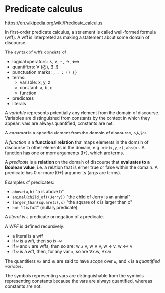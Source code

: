 # Predicate calculus

https://en.wikipedia.org/wiki/Predicate_calculus

In first-order predicate calculus, a statement is called well-formed formula (wff). A wff is interpreted as making a statement about some domain of discourse.

The syntax of wffs consists of
- logical operators: ∧, ∨, ¬, →, ⟺
- quantifiers: ∀ (@), ∃ (!)
- punctuation marks: `, . : () {}`
- terms:
  - variable: x, y, z
  - constant: a, b, c
  - function
- predicates
- literals


A *variable* represents potentially any element from the domain of discourse. Variables are distinguished from constants by the context in which they appear: vars are always quantified, constants are not.


A *constant* is a specific element from the domain of discourse, `a`,`b`,`joe`

A *function* is a **functional relation** that maps elements in the domain of discourse to other elements in the domain, e.g. `min(x,y,z)`, `abs(x)`. A function has one or more arguments (1+), which are terms.

A *predicate* is a **relation** on the domain of discourse that **evaluates to a Boolean value**, i.e. a relation that is either true or false within the domain. A predicate has 0 or more (0+) arguments (args are terms).

Examples of predicates:
- `above(a,b)`               "a is above b"
- `animal(child_of((Jerry))` "the child of Jerry is an animal"
- `larger_than(square(x),x)` "the square of x is larger than x"
- `hot`                      "it is hot" (nullary predicate)

A *literal* is a predicate or negation of a predicate.

A *WFF*  is defined recursively:
- a literal is a wff
- if `w` is a wff, then so is `¬w`
- if `w` and `v` are wffs, then so are: w ∧ v, w ∨ v, w → v, w <=> v
- if `w` is a wff, then, for any var `x`, so are ∀x.w, ∃x.w

The quantifiers `∀x` and `∃x` are said to have *scope* over `w`, and `x` is a *quantified variable*.

The symbols representing vars are distinguishable from the symbols representing constants because the vars are always quantified, whereas constants are not.
